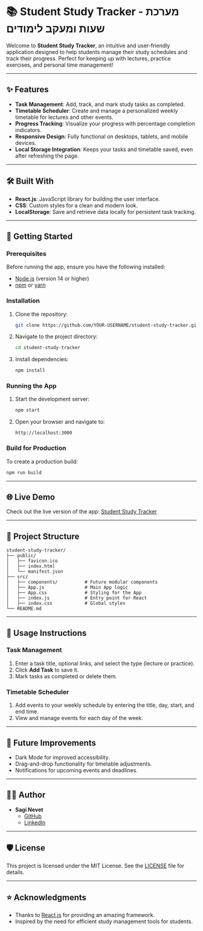 
# 📚 Student Study Tracker - מערכת שעות ומעקב לימודים

Welcome to **Student Study Tracker**, an intuitive and user-friendly application designed to help students manage their study schedules and track their progress. Perfect for keeping up with lectures, practice exercises, and personal time management!

---

## ✨ Features

- **Task Management**: Add, track, and mark study tasks as completed.
- **Timetable Scheduler**: Create and manage a personalized weekly timetable for lectures and other events.
- **Progress Tracking**: Visualize your progress with percentage completion indicators.
- **Responsive Design**: Fully functional on desktops, tablets, and mobile devices.
- **Local Storage Integration**: Keeps your tasks and timetable saved, even after refreshing the page.

---

## 🛠️ Built With

- **React.js**: JavaScript library for building the user interface.
- **CSS**: Custom styles for a clean and modern look.
- **LocalStorage**: Save and retrieve data locally for persistent task tracking.

---

## 🚀 Getting Started

### Prerequisites
Before running the app, ensure you have the following installed:
- [Node.js](https://nodejs.org/) (version 14 or higher)
- [npm](https://www.npmjs.com/) or [yarn](https://yarnpkg.com/)

### Installation
1. Clone the repository:
   ```bash
   git clone https://github.com/YOUR-USERNAME/student-study-tracker.git
   ```
2. Navigate to the project directory:
   ```bash
   cd student-study-tracker
   ```
3. Install dependencies:
   ```bash
   npm install
   ```

### Running the App
1. Start the development server:
   ```bash
   npm start
   ```
2. Open your browser and navigate to:
   ```
   http://localhost:3000
   ```

### Build for Production
To create a production build:
```bash
npm run build
```

---

## 🌐 Live Demo

Check out the live version of the app: [Student Study Tracker](https://your-username.github.io/student-study-tracker)

---

## 📂 Project Structure

```
student-study-tracker/
├── public/
│   ├── favicon.ico
│   ├── index.html
│   └── manifest.json
├── src/
│   ├── components/          # Future modular components
│   ├── App.js               # Main App logic
│   ├── App.css              # Styling for the App
│   ├── index.js             # Entry point for React
│   ├── index.css            # Global styles
└── README.md
```

---

## 📖 Usage Instructions

### Task Management
1. Enter a task title, optional links, and select the type (lecture or practice).
2. Click **Add Task** to save it.
3. Mark tasks as completed or delete them.

### Timetable Scheduler
1. Add events to your weekly schedule by entering the title, day, start, and end time.
2. View and manage events for each day of the week.

---

## 🎯 Future Improvements

- Dark Mode for improved accessibility.
- Drag-and-drop functionality for timetable adjustments.
- Notifications for upcoming events and deadlines.

---

## 🧑‍💻 Author

- **Sagi Nevet**  
  - [GitHub](https://github.com/SagiNevet)
  - [LinkedIn](https://www.linkedin.com/in/sagi-nevet-1bbb87151/)

---

## 🛡️ License

This project is licensed under the MIT License. See the [LICENSE](LICENSE) file for details.

---

## ⭐ Acknowledgments

- Thanks to [React.js](https://reactjs.org/) for providing an amazing framework.
- Inspired by the need for efficient study management tools for students.
